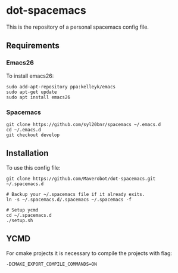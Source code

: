 # dot-spacemacs
This is the repository of a personal spacemacs config file.
## Requirements
### Emacs26
To install emacs26:
```
sudo add-apt-repository ppa:kelleyk/emacs
sudo apt-get update
sudo apt install emacs26

```
### Spacemacs
```
git clone https://github.com/syl20bnr/spacemacs ~/.emacs.d
cd ~/.emacs.d
git checkout develop
```
## Installation
To use this config file:
```
git clone https://github.com/Maverobot/dot-spacemacs.git ~/.spacemacs.d

# Backup your ~/.spacemacs file if it already exits.
ln -s ~/.spacemacs.d/.spacemacs ~/.spacemacs -f

# Setup ycmd
cd ~/.spacemacs.d
./setup.sh
```

## YCMD
For cmake projects it is necessary to compile the projects with flag:
```
-DCMAKE_EXPORT_COMPILE_COMMANDS=ON
``` 
